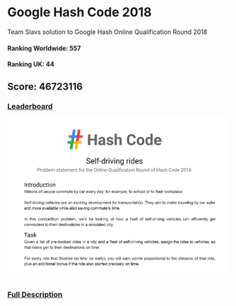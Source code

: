 # Google Hash Code 2018
Team Slavs solution to Google Hash Online Qualification Round 2018

#### Ranking Worldwide: 557
#### Ranking UK: 44
## Score: 46723116

### [Leaderboard](https://codingcompetitions.withgoogle.com/hashcode/archive/2018)

![Description](./description.png)

### [Full Description](./problem_statement.pdf)
